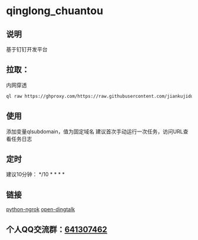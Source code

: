# qinglong_chuantou

## 说明
基于钉钉开发平台

## 拉取：
内网穿透
```sh
ql raw https://ghproxy.com/https://raw.githubusercontent.com/jiankujidu/chuantou/main/1.3/chuantou.py
```
## 使用
添加变量qlsubdomain，值为固定域名
建议首次手动运行一次任务，访问URL查看任务日志

## 定时
建议10分钟：
*/10 * * * *

## 链接
[python-ngrok](https://github.com/hauntek/python-ngrok)
[open-dingtalk](https://github.com/open-dingtalk/pierced)

## 个人QQ交流群：[641307462](https://qm.qq.com/cgi-bin/qm/qr?k=B5meSMnKmXOIACK9VyWTYjIxdLWpSbRm&authKey=EMQROjU6NjgLUwmHnYJF052JFdpfBq7mB+nNuC5JRxk5JZyFbbFzgT1fSzAq4vHB&noverify=0)
